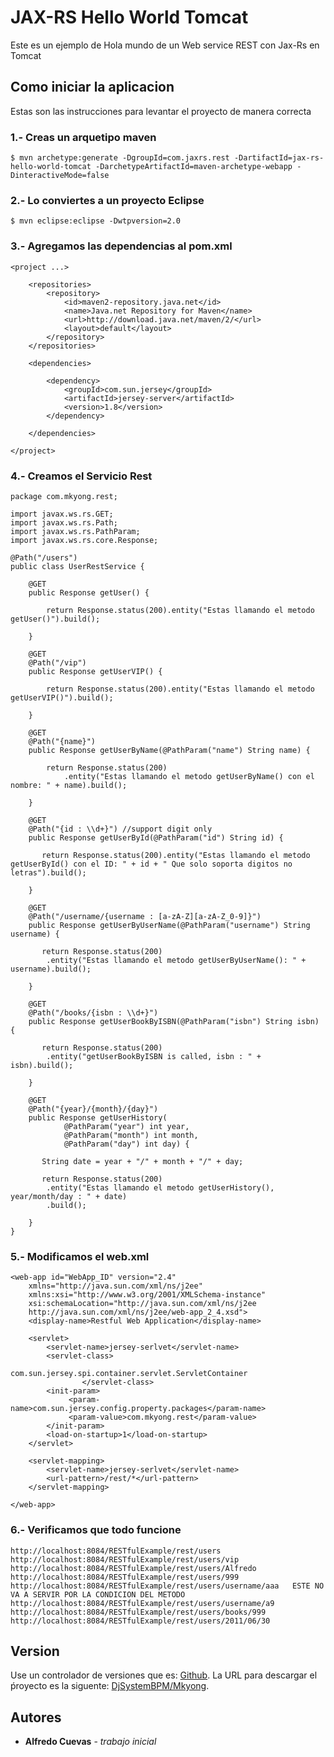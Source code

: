 # JAX-RS Hello World Tomcat

Este es un ejemplo de Hola mundo de un Web service REST con Jax-Rs en Tomcat

## Como iniciar la aplicacion

Estas son las instrucciones para levantar el proyecto de manera correcta


### 1.- Creas un arquetipo maven

```
$ mvn archetype:generate -DgroupId=com.jaxrs.rest -DartifactId=jax-rs-hello-world-tomcat -DarchetypeArtifactId=maven-archetype-webapp -DinteractiveMode=false
```

### 2.- Lo conviertes a un proyecto Eclipse

```
$ mvn eclipse:eclipse -Dwtpversion=2.0	
```

### 3.- Agregamos las dependencias al pom.xml

```
<project ...>

	<repositories>
		<repository>
			<id>maven2-repository.java.net</id>
			<name>Java.net Repository for Maven</name>
			<url>http://download.java.net/maven/2/</url>
			<layout>default</layout>
		</repository>
	</repositories>

	<dependencies>

		<dependency>
			<groupId>com.sun.jersey</groupId>
			<artifactId>jersey-server</artifactId>
			<version>1.8</version>
		</dependency>

	</dependencies>

</project>

```

### 4.- Creamos el Servicio Rest

```
package com.mkyong.rest;

import javax.ws.rs.GET;
import javax.ws.rs.Path;
import javax.ws.rs.PathParam;
import javax.ws.rs.core.Response;

@Path("/users")
public class UserRestService {

	@GET
	public Response getUser() {

		return Response.status(200).entity("Estas llamando el metodo getUser()").build();

	}

	@GET
	@Path("/vip")
	public Response getUserVIP() {

		return Response.status(200).entity("Estas llamando el metodo getUserVIP()").build();

	}
	
	@GET
	@Path("{name}")
	public Response getUserByName(@PathParam("name") String name) {

		return Response.status(200)
			.entity("Estas llamando el metodo getUserByName() con el nombre: " + name).build();

	}
	
	@GET
	@Path("{id : \\d+}") //support digit only
	public Response getUserById(@PathParam("id") String id) {

	   return Response.status(200).entity("Estas llamando el metodo getUserById() con el ID: " + id + " Que solo soporta digitos no letras").build();

	}

	@GET
	@Path("/username/{username : [a-zA-Z][a-zA-Z_0-9]}")
	public Response getUserByUserName(@PathParam("username") String username) {

	   return Response.status(200)
		.entity("Estas llamando el metodo getUserByUserName(): " + username).build();

	}

	@GET
	@Path("/books/{isbn : \\d+}")
	public Response getUserBookByISBN(@PathParam("isbn") String isbn) {

	   return Response.status(200)
		.entity("getUserBookByISBN is called, isbn : " + isbn).build();

	}
	
	@GET
	@Path("{year}/{month}/{day}")
	public Response getUserHistory(
			@PathParam("year") int year,
			@PathParam("month") int month,
			@PathParam("day") int day) {

	   String date = year + "/" + month + "/" + day;

	   return Response.status(200)
		.entity("Estas llamando el metodo getUserHistory(), year/month/day : " + date)
		.build();

	}
}

```

### 5.- Modificamos el web.xml

```
<web-app id="WebApp_ID" version="2.4"
	xmlns="http://java.sun.com/xml/ns/j2ee"
	xmlns:xsi="http://www.w3.org/2001/XMLSchema-instance"
	xsi:schemaLocation="http://java.sun.com/xml/ns/j2ee
	http://java.sun.com/xml/ns/j2ee/web-app_2_4.xsd">
	<display-name>Restful Web Application</display-name>

	<servlet>
		<servlet-name>jersey-serlvet</servlet-name>
		<servlet-class>
                     com.sun.jersey.spi.container.servlet.ServletContainer
                </servlet-class>
		<init-param>
		     <param-name>com.sun.jersey.config.property.packages</param-name>
		     <param-value>com.mkyong.rest</param-value>
		</init-param>
		<load-on-startup>1</load-on-startup>
	</servlet>

	<servlet-mapping>
		<servlet-name>jersey-serlvet</servlet-name>
		<url-pattern>/rest/*</url-pattern>
	</servlet-mapping>

</web-app>

```

### 6.- Verificamos que todo funcione

```
http://localhost:8084/RESTfulExample/rest/users
http://localhost:8084/RESTfulExample/rest/users/vip
http://localhost:8084/RESTfulExample/rest/users/Alfredo
http://localhost:8084/RESTfulExample/rest/users/999
http://localhost:8084/RESTfulExample/rest/users/username/aaa   ESTE NO VA A SERVIR POR LA CONDICION DEL METODO
http://localhost:8084/RESTfulExample/rest/users/username/a9
http://localhost:8084/RESTfulExample/rest/users/books/999
http://localhost:8084/RESTfulExample/rest/users/2011/06/30
```

## Version

Use un controlador de versiones que es: [Github](https://github.com). La URL para descargar el ṕroyecto es la siguente: [DjSystemBPM/Mkyong](https://github.com/DjSystemBPM/Mkyong). 

## Autores

* **Alfredo Cuevas** - *trabajo inicial*